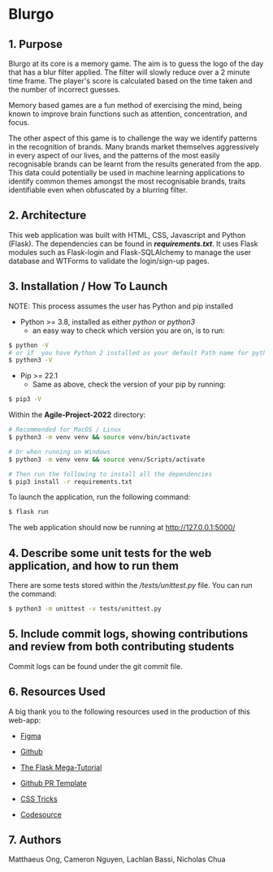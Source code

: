 # Blurgo

## 1. Purpose

Blurgo at its core is a memory game. The aim is to guess the logo of the day that has a blur filter applied. The filter will slowly reduce over a 2 minute time frame. The player's score is calculated based on the time taken and the number of incorrect guesses.

Memory based games are a fun method of exercising the mind, being known to improve brain functions such as attention, concentration, and focus.

The other aspect of this game is to challenge the way we identify patterns in the recognition of brands. Many brands market themselves aggressively in every aspect of our lives, and the patterns of the most easily recognisable brands can be learnt from the results generated from the app. This data could potentially be used in machine learning applications to identify common themes amongst the most recognisable brands, traits identifiable even when obfuscated by a blurring filter.

## 2. Architecture

This web application was built with HTML, CSS, Javascript and Python (Flask). The dependencies can be found in ***requirements.txt***. It uses Flask modules such as Flask-login and Flask-SQLAlchemy to manage the user database and WTForms to validate the login/sign-up pages.

## 3. Installation / How To Launch

NOTE: This process assumes the user has Python and pip installed

- Python >= 3.8, installed as either *python* or *python3*
  - an easy way to check which version you are on, is to run:

```sh
$ python -V
# or if  you have Python 2 installed as your default Path name for python, run python3 instead (we will be using python3 from now on)
$ python3 -V
```

- Pip >= 22.1
  - Same as above, check the version of your pip by running:

```sh
$ pip3 -V
```

Within the **Agile-Project-2022** directory:

```sh
# Recommended for MacOS / Linux
$ python3 -m venv venv && source venv/bin/activate

# Or when running on Windows
$ python3 -m venv venv && source venv/Scripts/activate

# Then run the following to install all the dependencies
$ pip3 install -r requirements.txt
```

To launch the application, run the following command:

```sh
$ flask run
```

The web application should now be running at http://127.0.0.1:5000/

## 4. Describe some unit tests for the web application, and how to run them

There are some tests stored within the */tests/unittest.py* file. 
You can run the command:

```sh
$ python3 -m unittest -v tests/unittest.py
```

## 5. Include commit logs, showing contributions and review from both contributing students
  
Commit logs can be found under the git commit file.

## 6. Resources Used

A big thank you to the following resources used in the production of this web-app:

- [Figma](https://www.figma.com/file/tn4Bsz7LHcRCxrgEauJxAj/Blurgo-Figma-Board?node-id=0%3A1)

- [Github](https://github.com/mattshroom/Agile-Project-2022)

- [The Flask Mega-Tutorial](https://blog.miguelgrinberg.com/post/the-flask-mega-tutorial-part-i-hello-world)

- [Github PR Template](https://embeddedartistry.com/blog/2017/08/04/a-github-pull-request-template-for-your-projects/)

- [CSS Tricks](https://css-tricks.com/)

- [Codesource](https://codesource.io/building-a-restful-crud-api-with-flask/)
 
## 7. Authors

Matthaeus Ong, Cameron Nguyen, Lachlan Bassi, Nicholas Chua